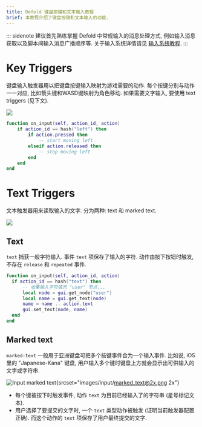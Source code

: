 ```yaml
---
title: Defold 键盘按键和文本输入教程
brief: 本教程介绍了键盘按键和文本输入的功能.
---
```


::: sidenote
建议首先熟练掌握 Defold 中常规输入的消息处理方式, 例如输入消息获取以及脚本间输入消息广播顺序等. 关于输入系统详情请见 [输入系统教程](/manuals/input).
:::

# Key Triggers
键盘输入触发器用以把键盘按键输入映射为游戏需要的动作. 每个按键分别与动作一一对应, 比如箭头键和WASD键映射为角色移动. 如果需要文字输入, 要使用 text triggers (见下文).

![](images/input/key_bindings.png)

```lua
function on_input(self, action_id, action)
    if action_id == hash("left") then
        if action.pressed then
            -- start moving left
        elseif action.released then
            -- stop moving left
        end
    end
end
```

# Text Triggers
文本触发器用来读取输入的文字. 分为两种: text 和 marked text.

![](images/input/text_bindings.png)

## Text
`text` 捕获一般字符输入. 事件 `text` 项保存了输入的字符. 动作由按下按钮时触发, 不存在 `release` 和 `repeated` 事件.

  ```lua
function on_input(self, action_id, action)
    if action_id == hash("text") then
        -- 收集输入字符填充 "user" 节点...
        local node = gui.get_node("user")
        local name = gui.get_text(node)
        name = name .. action.text
        gui.set_text(node, name)
    end
end 
  ```

## Marked text
`marked-text` 一般用于亚洲键盘可把多个按键事件合为一个输入事件. 比如说, iOS 里的 "Japanese-Kana" 键盘, 用户输入多个键时键盘上方就会显示出可供输入的文字或字符串.

![Input marked text](images/input/marked_text.png){srcset="images/input/marked_text@2x.png 2x"}

- 每个键被按下时触发事件, 动作 `text` 为目前已经输入了的字符串 (星号标记文本).
- 用户选择了要提交的文字时, 一个 `text` 类型动作被触发 (证明当前触发器配置正确). 而这个动作的 `text` 项保存了用户最终提交的文字.
